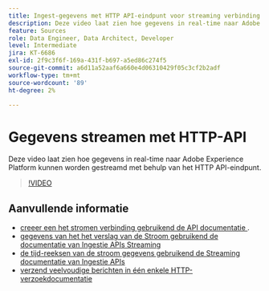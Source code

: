 ```yaml
---
title: Ingest-gegevens met HTTP API-eindpunt voor streaming verbinding
description: Deze video laat zien hoe gegevens in real-time naar Adobe Experience Platform kunnen worden gestreamd met behulp van het HTTP API-eindpunt.
feature: Sources
role: Data Engineer, Data Architect, Developer
level: Intermediate
jira: KT-6686
exl-id: 2f9c3f6f-169a-431f-b697-a5ed86c274f5
source-git-commit: a6d11a52aaf6a660e4d06310429f05c3cf2b2adf
workflow-type: tm+mt
source-wordcount: '89'
ht-degree: 2%

---
```


# Gegevens streamen met HTTP-API

Deze video laat zien hoe gegevens in real-time naar Adobe Experience Platform kunnen worden gestreamd met behulp van het HTTP API-eindpunt.

>[!VIDEO](https://video.tv.adobe.com/v/331028?learn=on&enablevpops)

## Aanvullende informatie

* [ creeer een het stromen verbinding gebruikend de API documentatie ](https://experienceleague.adobe.com/docs/experience-platform/sources/api-tutorials/create/streaming/http.html).
* [ gegevens van het het verslag van de Stroom gebruikend de documentatie van Ingestie APIs Streaming ](https://experienceleague.adobe.com/docs/experience-platform/ingestion/tutorials/streaming-record-data.html)
* [ de tijd-reeksen van de stroom gegevens gebruikend de Streaming documentatie van Ingestie APIs ](https://experienceleague.adobe.com/docs/experience-platform/ingestion/tutorials/streaming-time-series-data.html)
* [ verzend veelvoudige berichten in één enkele HTTP- verzoekdocumentatie ](https://experienceleague.adobe.com/docs/experience-platform/ingestion/tutorials/streaming-multiple-messages.html)
